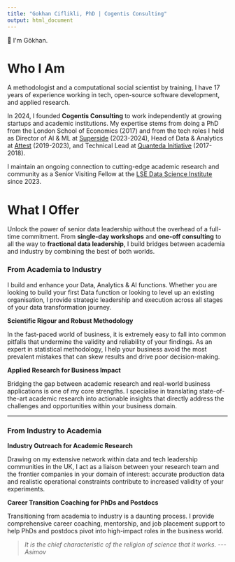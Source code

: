 ```yaml
---
title: "Gokhan Ciflikli, PhD | Cogentis Consulting"
output: html_document
---
```


👋 I'm Gökhan.

# Who I Am

A methodologist and a computational social scientist by training, I have 17 years of experience working in tech, open-source software development, and applied research.

In 2024, I founded **Cogentis Consulting** to work independently at growing startups and academic institutions. My expertise stems from doing a PhD from the London School of Economics (2017) and from the tech roles I held as Director of AI & ML at [Superside](https://www.superside.com/) (2023-2024), Head of Data & Analytics at [Attest](https://www.askattest.com/) (2019-2023), and Technical Lead at [Quanteda Initiative](https://quanteda.org/) (2017-2018).

I maintain an ongoing connection to cutting-edge academic research and community as a Senior Visiting Fellow at the [LSE Data Science Institute](https://www.lse.ac.uk/DSI) since 2023.

# What I Offer

Unlock the power of senior data leadership without the overhead of a full-time commitment. From **single-day workshops** and **one-off consulting** to all the way to **fractional data leadership**, I build bridges between academia and industry by combining the best of both worlds.

### From Academia to Industry

I build and enhance your Data, Analytics & AI functions. Whether you are looking to build your first Data function or looking to level up an existing organisation, I provide strategic leadership and execution across all stages of your data transformation journey.

**Scientific Rigour and Robust Methodology**

In the fast-paced world of business, it is extremely easy to fall into common pitfalls that undermine the validity and reliability of your findings. As an expert in statistical methodology, I help your business avoid the most prevalent mistakes that can skew results and drive poor decision-making.

**Applied Research for Business Impact**

Bridging the gap between academic research and real-world business applications is one of my core strengths. I specialise in translating state-of-the-art academic research into actionable insights that directly address the challenges and opportunities within your business domain.

------------------------------------------------------------------------

### From Industry to Academia

**Industry Outreach for Academic Research**

Drawing on my extensive network within data and tech leadership communities in the UK, I act as a liaison between your research team and the frontier companies in your domain of interest: accurate production data and realistic operational constraints contribute to increased validity of your experiments.

**Career Transition Coaching for PhDs and Postdocs**

Transitioning from academia to industry is a daunting process. I provide comprehensive career coaching, mentorship, and job placement support to help PhDs and postdocs pivot into high-impact roles in the business world.

> *It is the chief characteristic of the religion of science that it works. ---Asimov*
